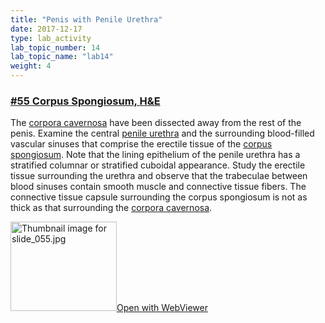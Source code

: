 ```yaml
---
title: "Penis with Penile Urethra"
date: 2017-12-17
type: lab_activity
lab_topic_number: 14
lab_topic_name: "lab14"
weight: 4
---
```

<div class="entrybody">
						<h3><u><b>#55 Corpus Spongiosum, <span class="caps">H&amp;E</span></b></u></h3>

<p>The <u>corpora cavernosa</u> have been dissected away from the rest of the penis.  Examine the central <u>penile urethra</u> and the surrounding blood-filled vascular sinuses that comprise the erectile tissue of the <u>corpus spongiosum</u>.  Note that the lining epithelium of the penile urethra has a stratified columnar or stratified cuboidal appearance. Study the erectile tissue surrounding the urethra and observe that the trabeculae between blood sinuses contain smooth muscle and connective tissue fibers.  The connective tissue capsule surrounding the corpus spongiosum is not as thick as that surrounding the <u>corpora cavernosa</u>.</p>

<div class="thumbnail"> <a href="http://virtualslides.cumc.columbia.edu/55.svs/view.apml?" target="_blank"><img alt="Thumbnail image for slide_055.jpg" src="/assets/images/slide_055-thumb-170x143-1515.jpg" width="170" height="143" class="mt-image-left"></a><a href="http://virtualslides.cumc.columbia.edu/55.svs/view.apml?" target="_blank">Open with WebViewer</a></div>
						
						
</div>
